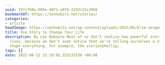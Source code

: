 ```yaml
---
uuid: 15fcf69a-605e-40f1-a8f0-32d2c15c39b6
bookmarkOf: https://zenhabits.net/stories/
categories:
- article
headImage: https://zenhabits.net/wp-content/uploads/2022/06/klim-sergeev-UYNH5VCsYPU-unsplash.jpg
title: Use Story to Change Your Life
description: By Leo Babauta Most of us don’t realize how powerful stories are in our
  lives, because we don’t even notice that we’re telling ourselves a story. But stories
  shape everything. For example, the stories&hellip;
tags: []
date: 2022-06-12 21:10:02.323133730 +00:00
---
```


